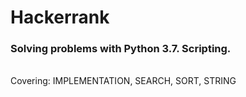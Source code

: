 # Hackerrank
<h3> Solving problems with Python 3.7. Scripting. </h3>
<br /> Covering: IMPLEMENTATION, SEARCH, SORT, STRING
